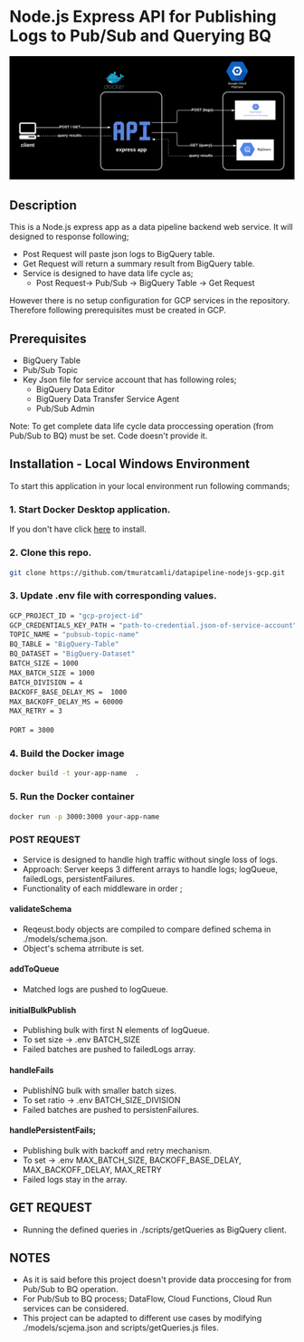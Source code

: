 # Node.js Express API for Publishing Logs to Pub/Sub and Querying BQ
![Architecture Diagram](./architecture-diagram.png)

## Description
This is a Node.js express app as a data pipeline backend web service. It will designed to response following;
 - Post Request will paste json logs to BigQuery table.
 - Get Request will return a summary result from BigQuery table.
 - Service is designed to have data life cycle as;
   - Post Request-> Pub/Sub -> BigQuery Table -> Get Request

However there is no setup configuration for GCP services in the repository. Therefore following prerequisites must be created in GCP.

## Prerequisites
 - BigQuery Table
 - Pub/Sub Topic
 - Key Json file for service account that has following roles;
   - BigQuery Data Editor
   - BigQuery Data Transfer Service Agent
   - Pub/Sub Admin
 
   
Note: To get complete data life cycle data proccessing operation (from Pub/Sub to BQ) must be set. Code doesn't provide it. 

## Installation - Local Windows Environment
To start this application in your local environment run following commands;

### 1. Start Docker Desktop application. 
If you don't have click [here](https://docs.docker.com/desktop/install/windows-install/) to install.

### 2. Clone this repo.  
```bash
git clone https://github.com/tmuratcamli/datapipeline-nodejs-gcp.git
````

### 3. Update .env file with corresponding values. 
```bash
GCP_PROJECT_ID = "gcp-project-id"
GCP_CREDENTIALS_KEY_PATH = "path-to-credential.json-of-service-account"
TOPIC_NAME = "pubsub-topic-name"
BQ_TABLE = "BigQuery-Table"
BQ_DATASET = "BigQuery-Dataset" 
BATCH_SIZE = 1000 
MAX_BATCH_SIZE = 1000
BATCH_DIVISION = 4
BACKOFF_BASE_DELAY_MS =  1000
MAX_BACKOFF_DELAY_MS = 60000
MAX_RETRY = 3

PORT = 3000
````

### 4. Build the Docker image
```bash
docker build -t your-app-name  . 
````

### 5. Run the Docker container
```bash
docker run -p 3000:3000 your-app-name
````


### POST REQUEST 
- Service is designed to handle high traffic without single loss of logs. 
- Approach: Server keeps 3 different arrays to handle logs; logQueue, failedLogs, persistentFailures. 
- Functionality of each middleware in order ;

#### validateSchema
- Reqeust.body objects are compiled to compare defined schema in ./models/schema.json.
- Object's schema atrribute is set. 

#### addToQueue
 - Matched logs are pushed to logQueue.

#### initialBulkPublish
 - Publishing bulk with first N elements of logQueue. 
 - To set size -> .env BATCH_SIZE 
 - Failed batches are pushed to failedLogs array.

#### handleFails
 - PublishİNG bulk with smaller batch sizes. 
 - To set ratio -> .env BATCH_SIZE_DIVISION  
 - Failed batches are pushed to persistenFailures.

#### handlePersistentFails;
 - Publishing bulk with backoff and retry mechanism.
 - To set -> .env MAX_BATCH_SIZE, BACKOFF_BASE_DELAY, MAX_BACKOFF_DELAY, MAX_RETRY
 - Failed logs stay in the array.


## GET REQUEST
- Running the defined queries in ./scripts/getQueries as BigQuery client.

## NOTES
- As it is said before this project doesn't provide data proccesing for from Pub/Sub to BQ operation. 
- For Pub/Sub to BQ process; DataFlow, Cloud Functions, Cloud Run services can be considered.
- This project can be adapted to different use cases by modifying ./models/scjema.json and scripts/getQueries.js files.
